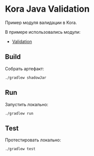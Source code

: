 # Kora Java Validation

Пример модуля валидации в Kora.

В примере использовались модули:
- [Validation](https://kora-projects.github.io/kora-docs/ru/documentation/validation/)

## Build

Собрать артефакт:

```shell
./gradlew shadowJar
```

## Run

Запустить локально:
```shell
./gradlew run
```

## Test

Протестировать локально:
```shell
./gradlew test
```
